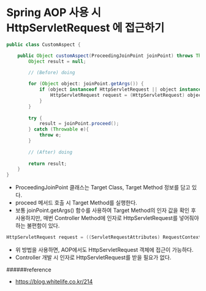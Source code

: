 # Spring AOP 사용 시 HttpServletRequest 에 접근하기
```java
public class CustomAspect {

	public Object customAspect(ProceedingJoinPoint joinPoint) throws Throwable {
		Object result = null;

        // (Before) doing
        
		for (Object object: joinPoint.getArgs()) {
			if (object instanceof HttpServletRequest || object instanceof MultipartHttpServletRequest) {
				HttpServletRequest request = (HttpServletRequest) object;
			}
		}
		
		try {
			result = joinPoint.proceed();
		} catch (Throwable e){
			throw e;
		}
		
		// (After) doing
        
        return result;
	}
}
```
- ProceedingJoinPoint 클래스는 Target Class, Target Method 정보를 담고 있다.
- proceed 메서드 호출 시 Target Method를 실행한다.
- 보통 joinPoint.getArgs() 함수를 사용하여 Target Method의 인자 값을 확인 후 사용하지만, 매번 Controller Method에 인자로 HttpServletRequest를 넣어줘야 하는 불편함이 있다.

```java
HttpServletRequest request = ((ServletRequestAttributes) RequestContextHolder.currentRequestAttributes()).getRequest();
```
- 위 방법을 사용하면, AOP에서도 HttpServletRequest 객체에 접근이 가능하다.
- Controller 개발 시 인자로 HttpServletRequest를 받을 필요가 없다.

######reference
- https://blog.whitelife.co.kr/214